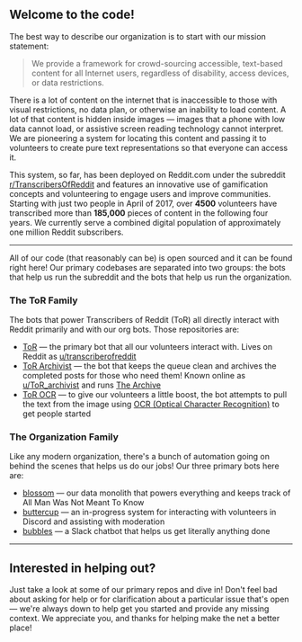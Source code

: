 ## Welcome to the code!

The best way to describe our organization is to start with our mission statement:

> We provide a framework for crowd-sourcing accessible, text-based content for all Internet users, regardless of disability, access devices, or data restrictions.

There is a lot of content on the internet that is inaccessible to those with visual restrictions, no data plan, or otherwise an inability to load content. A lot of that content is hidden inside images — images that a phone with low data cannot load, or assistive screen reading technology cannot interpret. We are pioneering a system for locating this content and passing it to volunteers to create pure text representations so that everyone can access it.

This system, so far, has been deployed on Reddit.com under the subreddit [r/TranscribersOfReddit](https://reddit.com/r/transcribersofreddit/wiki/index) and features an innovative use of gamification concepts and volunteering to engage users and improve communities. Starting with just two people in April of 2017, over **4500** volunteers have transcribed more than **185,000** pieces of content in the following four years. We currently serve a combined digital population of approximately one million Reddit subscribers.

---

All of our code (that reasonably can be) is open sourced and it can be found right here! Our primary codebases are separated into two groups: the bots that help us run the subreddit and the bots that help us run the organization.

### The ToR Family

The bots that power Transcribers of Reddit (ToR) all directly interact with Reddit primarily and with our org bots. Those repositories are:

- [ToR](https://github.com/GrafeasGroup/tor) — the primary bot that all our volunteers interact with. Lives on Reddit as [u/transcriberofreddit](https://reddit.com/u/transcribersofreddit)
- [ToR Archivist](https://github.com/GrafeasGroup/tor_archivist) — the bot that keeps the queue clean and archives the completed posts for those who need them! Known online as [u/ToR_archivist](https://reddit.com/u/tor_archivist) and runs [The Archive](https://reddit.com/r/ToR_Archive)
- [ToR OCR](https://github.com/GrafeasGroup/tor_ocr) — to give our volunteers a little boost, the bot attempts to pull the text from the image using [OCR (Optical Character Recognition)](https://en.wikipedia.org/wiki/Optical_character_recognition) to get people started

### The Organization Family

Like any modern organization, there's a bunch of automation going on behind the scenes that helps us do our jobs! Our three primary bots here are:

- [blossom](https://github.com/GrafeasGroup/blossom) — our data monolith that powers everything and keeps track of All Man Was Not Meant To Know
- [buttercup](https://github.com/GrafeasGroup/buttercup) — an in-progress system for interacting with volunteers in Discord and assisting with moderation
- [bubbles](https://github.com/GrafeasGroup/Bubbles-V2) — a Slack chatbot that helps us get literally anything done

---

## Interested in helping out?

Just take a look at some of our primary repos and dive in! Don't feel bad about asking for help or for clarification about a particular issue that's open — we're always down to help get you started and provide any missing context. We appreciate you, and thanks for helping make the net a better place!
